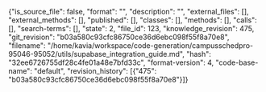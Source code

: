 {"is_source_file": false, "format": "", "description": "", "external_files": [], "external_methods": [], "published": [], "classes": [], "methods": [], "calls": [], "search-terms": [], "state": 2, "file_id": 123, "knowledge_revision": 475, "git_revision": "b03a580c93cfc86750ce36d6ebc098f55f8a70e8", "filename": "/home/kavia/workspace/code-generation/campusschedpro-95046-95052/utils/supabase_integration_guide.md", "hash": "32ee6726755df28c4fe01a48e7bfd33c", "format-version": 4, "code-base-name": "default", "revision_history": [{"475": "b03a580c93cfc86750ce36d6ebc098f55f8a70e8"}]}